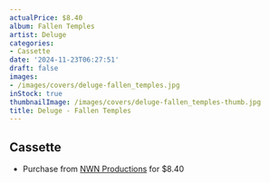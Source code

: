 ```yaml
---
actualPrice: $8.40
album: Fallen Temples
artist: Deluge
categories:
- Cassette
date: '2024-11-23T06:27:51'
draft: false
images:
- /images/covers/deluge-fallen_temples.jpg
inStock: true
thumbnailImage: /images/covers/deluge-fallen_temples-thumb.jpg
title: Deluge - Fallen Temples
---
```


## Cassette
* Purchase from [NWN Productions](http://shop.nwnprod.com/index.php?route=product/product&path=73&product_id=54425&sort=pd.name&order=ASC) for $8.40

